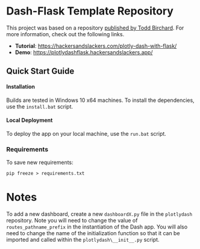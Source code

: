 # Dash-Flask Template Repository
This project was based on a repository [published by Todd Birchard](https://github.com/toddbirchard/plotlydash-flask-tutorial). For more information, check out the following links.

* **Tutorial**: https://hackersandslackers.com/plotly-dash-with-flask/
* **Demo**: https://plotlydashflask.hackersandslackers.app/


## Quick Start Guide

#### Installation
Builds are tested in Windows 10 x64 machines. To install the dependencies, use the `install.bat` script.

#### Local Deployment
To deploy the app on your local machine, use the `run.bat` script.

### Requirements
To save new requirements:
```
pip freeze > requirements.txt
```
# Notes
To add a new dashboard, create a new `dashboardX.py` file in the `plotlydash` repository. Note you will need to change the value of `routes_pathname_prefix` in the instantiation of the Dash app. You will also need to change the name of the initialization function so that it can be imported and called within the `plotlydash\__init__.py` script.